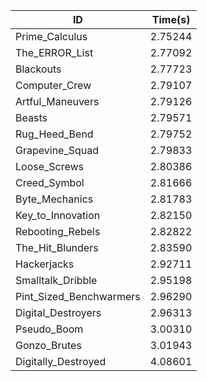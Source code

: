 |ID|Time(s)|
|-|-|
|Prime_Calculus|2.75244|
|The_ERROR_List|2.77092|
|Blackouts|2.77723|
|Computer_Crew|2.79107|
|Artful_Maneuvers|2.79126|
|Beasts|2.79571|
|Rug_Heed_Bend|2.79752|
|Grapevine_Squad|2.79833|
|Loose_Screws|2.80386|
|Creed_Symbol|2.81666|
|Byte_Mechanics|2.81783|
|Key_to_Innovation|2.82150|
|Rebooting_Rebels|2.82822|
|The_Hit_Blunders|2.83590|
|Hackerjacks|2.92711|
|Smalltalk_Dribble|2.95198|
|Pint_Sized_Benchwarmers|2.96290|
|Digital_Destroyers|2.96313|
|Pseudo_Boom|3.00310|
|Gonzo_Brutes|3.01943|
|Digitally_Destroyed|4.08601|
